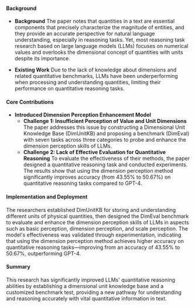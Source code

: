 #### Background
- **Background**
The paper notes that quantities in a text are essential components that precisely characterize the magnitude of entities, and they provide an accurate perspective for natural language understanding, especially in reasoning tasks. Yet, most reasoning task research based on large language models (LLMs) focuses on numerical values and overlooks the dimensional concept of quantities with units despite its importance.

- **Existing Work**
Due to the lack of knowledge about dimensions and related quantitative benchmarks, LLMs have been underperforming when processing and understanding quantities, limiting their performance on quantitative reasoning tasks.

#### Core Contributions
  - **Introduced Dimension Perception Enhancement Model**
    - **Challenge 1: Insufficient Perception of Value and Unit Dimensions**
      The paper addresses this issue by constructing a Dimensional Unit Knowledge Base (DimUnitKB) and proposing a benchmark (DimEval) with seven tasks across three categories to probe and enhance the dimension perception skills of LLMs.
    - **Challenge 2: Lack of Effective Evaluation for Quantitative Reasoning**
      To evaluate the effectiveness of their methods, the paper designed a quantitative reasoning task and conducted experiments. The results show that using the dimension perception method significantly improves accuracy (from 43.55% to 50.67%) on quantitative reasoning tasks compared to GPT-4.

#### Implementation and Deployment
The researchers established DimUnitKB for storing and understanding different units of physical quantities, then designed the DimEval benchmark to evaluate and enhance the dimension perception skills of LLMs in aspects such as basic perception, dimension perception, and scale perception. The model's effectiveness was validated through experimentation, indicating that using the dimension perception method achieves higher accuracy on quantitative reasoning tasks—improving from an accuracy of 43.55% to 50.67%, outperforming GPT-4.

#### Summary
This research has significantly improved LLMs' quantitative reasoning abilities by establishing a dimensional unit knowledge base and a customized benchmark test, providing a new pathway for understanding and reasoning accurately with vital quantitative information in text.